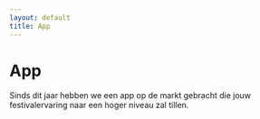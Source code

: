 ```yaml
---
layout: default
title: App
---
```


# App

Sinds dit jaar hebben we een app op de markt gebracht die jouw festivalervaring naar een hoger niveau zal tillen.
